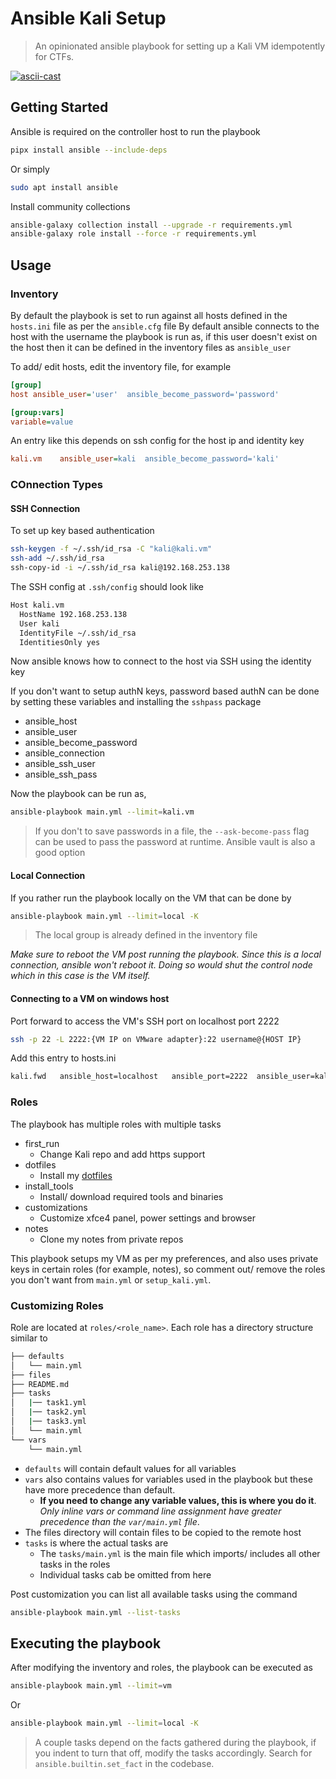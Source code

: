 # Ansible Kali Setup

> An opinionated ansible playbook for setting up a Kali VM idempotently for CTFs.

[![ascii-cast](https://asciinema.org/a/598965.svg)](https://asciinema.org/a/598965?data-speed="3")

## Getting Started

Ansible is required on the controller host to run the playbook

```sh
pipx install ansible --include-deps
```

Or simply

```sh
sudo apt install ansible
```

Install community collections

```sh
ansible-galaxy collection install --upgrade -r requirements.yml
ansible-galaxy role install --force -r requirements.yml
```

## Usage

### Inventory

By default the playbook is set to run against all hosts defined in the `hosts.ini` file as per the `ansible.cfg` file
By default ansible connects to the host with the username the playbook is run as, if this user doesn't exist on the host then it can be defined in the inventory files as `ansible_user`

To add/ edit hosts, edit the inventory file, for example

```ini
[group]
host ansible_user='user'  ansible_become_password='password'

[group:vars]
variable=value
```

An entry like this depends on ssh config for the host ip and identity key

```ini
kali.vm    ansible_user=kali  ansible_become_password='kali'
```

### COnnection Types

#### SSH Connection

To set up key based authentication

```bash
ssh-keygen -f ~/.ssh/id_rsa -C "kali@kali.vm"
ssh-add ~/.ssh/id_rsa
ssh-copy-id -i ~/.ssh/id_rsa kali@192.168.253.138
```

The SSH config at `.ssh/config` should look like

```bash
Host kali.vm
  HostName 192.168.253.138
  User kali
  IdentityFile ~/.ssh/id_rsa
  IdentitiesOnly yes
```

Now ansible knows how to connect to the host via SSH using the identity key

If you don't want to setup authN keys, password based authN can be done by setting these variables and installing the `sshpass` package

- ansible_host
- ansible_user
- ansible_become_password
- ansible_connection
- ansible_ssh_user
- ansible_ssh_pass

Now the playbook can be run as,

```sh
ansible-playbook main.yml --limit=kali.vm
```

> If you don't to save passwords in a file, the `--ask-become-pass` flag can be used to pass the password at runtime. Ansible vault is also a good option

#### Local Connection

If you rather run the playbook locally on the VM that can be done by

```sh
ansible-playbook main.yml --limit=local -K
```

> The local group is already defined in the inventory file

*Make sure to reboot the VM post running the playbook. Since this is a local connection, ansible won't reboot it. Doing so would shut the control node which in this case is the VM itself.*

#### Connecting to a VM on windows host

Port forward to access the VM's SSH port on localhost port 2222

```bash
ssh -p 22 -L 2222:{VM IP on VMware adapter}:22 username@{HOST IP}
```

Add this entry to hosts.ini

```bash
kali.fwd   ansible_host=localhost   ansible_port=2222  ansible_user=kali  ansible_become_password='kali' ansible_connection=ssh ansible_ssh_user=kali ansible_ssh_pass=kali
```

### Roles

The playbook has multiple roles with multiple tasks

- first_run
  - Change Kali repo and add https support
- dotfiles
  - Install my [dotfiles](https://github.com/AbraXa5/dotfiles)
- install_tools
  - Install/ download required tools and binaries
- customizations
  - Customize xfce4 panel, power settings and browser
- notes
  - Clone my notes from private repos

This playbook setups my VM as per my preferences, and also uses private keys in certain roles (for example, notes), so comment out/ remove the roles you don't want from `main.yml` or `setup_kali.yml`.

### Customizing Roles

Role are located at `roles/<role_name>`. Each role has a directory structure similar to

```sh
├── defaults
│   └── main.yml
├── files
├── README.md
├── tasks
│   |── task1.yml
│   |── task2.yml
│   |── task3.yml
│   └── main.yml
└── vars
    └── main.yml
```

- `defaults` will contain default values for all variables
- `vars` also contains values for variables used in the playbook but these have more precedence than default.
  - **If you need to change any variable values, this is where you do it**. *Only inline vars or command line assignment have greater precedence than the `var/main.yml` file*.
- The files directory will contain files to be copied to the remote host
- `tasks` is where the actual tasks are
  - The `tasks/main.yml` is the main file which imports/ includes all other tasks in the roles
  - Individual tasks cab be omitted from here

Post customization you can list all available tasks using the command

```sh
ansible-playbook main.yml --list-tasks
```

## Executing the playbook

After modifying the inventory and roles, the playbook can be executed as

```sh
ansible-playbook main.yml --limit=vm
```

Or

```sh
ansible-playbook main.yml --limit=local -K
```

> A couple tasks depend on the facts gathered during the playbook, if you indent to turn that off, modify the tasks accordingly. Search for `ansible.builtin.set_fact` in the codebase.
